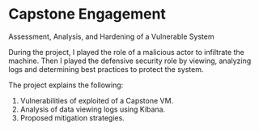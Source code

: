 # Capstone Engagement
Assessment, Analysis, and Hardening of a Vulnerable System

During the project, I played the role of a malicious actor to infiltrate the machine. Then I played the defensive security role by viewing, analyzing logs and determining best practices to protect the system.

The project explains the following:
1. Vulnerabilities of exploited of a Capstone VM.
2. Analysis of data viewing logs using Kibana.
3. Proposed mitigation strategies.
